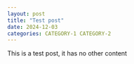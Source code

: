 ```yaml
---
layout: post
title: "Test post"
date: 2024-12-03 
categories: CATEGORY-1 CATEGORY-2
---
```


This is a test post, it has no other content
